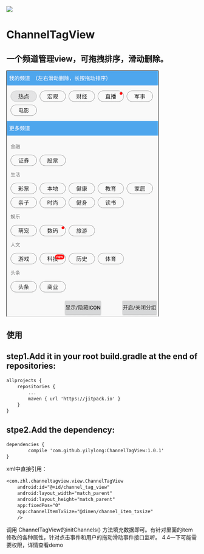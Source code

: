 [![](https://jitpack.io/v/yilylong/ChannelTagView.svg)](https://jitpack.io/#yilylong/ChannelTagView)
# ChannelTagView

一个频道管理view，可拖拽排序，滑动删除。
----
<img src="GIF.gif"/>


使用
--
 step1.Add it in your root build.gradle at the end of repositories:
-

    allprojects {
		repositories {
			...
			maven { url 'https://jitpack.io' }
		}
	}

stpe2.Add the dependency:
-
    dependencies {
	        compile 'com.github.yilylong:ChannelTagView:1.0.1'
	}


xml中直接引用：

    <com.zhl.channeltagview.view.ChannelTagView
        android:id="@+id/channel_tag_view"
        android:layout_width="match_parent"
        android:layout_height="match_parent"
        app:fixedPos="0"
        app:channelItemTxSize="@dimen/channel_item_txsize"
        />
 
 
 调用 ChannelTagView的initChannels() 方法填充数据即可。有针对里面的item修改的各种属性，针对点击事件和用户的拖动滑动事件接口监听。
 4.4一下可能需要<uses-permission android:name="android.permission.SYSTEM_ALERT_WINDOW"/>权限，详情查看demo
 
